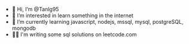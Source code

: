 - 👋 Hi, I’m @Tanlg95
- 👀 I’m interested in learn something in the internet
- 🌱 I’m currently learning javascript, nodejs, mssql, mysql, postgreSQL, mongodb
- ✍🏻 I'm writing some sql solutions on leetcode.com

<!---
Tanlg95/Tanlg95 is a ✨ special ✨ repository because its `README.md` (this file) appears on your GitHub profile.
You can click the Preview link to take a look at your changes.
--->
